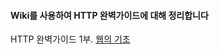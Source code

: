 #### Wiki를 사용하여 HTTP 완벽가이드에 대해 정리합니다


HTTP 완벽가이드 1부. [웹의 기초](https://github.com/m3252/http-definitive-guide/wiki/HTTP-%EC%99%84%EB%B2%BD-%EA%B0%80%EC%9D%B4%EB%93%9C-%5B1%5D)




